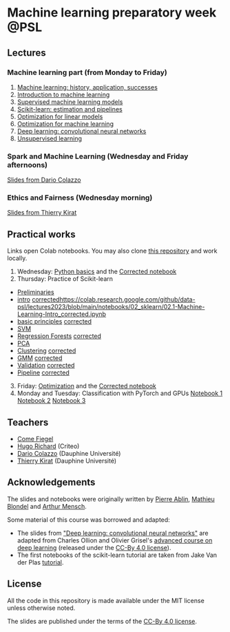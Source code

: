 # Machine learning preparatory week @PSL

## Lectures
### Machine learning part (from Monday to Friday)

  1. [Machine learning: history, application, successes](https://data-psl.github.io/lectures2023/slides/01_machine_learning_successes)
  2. [Introduction to machine learning](https://data-psl.github.io/lectures2023/slides/02_intro_to_machine_learning)
  3. [Supervised machine learning models](https://data-psl.github.io/lectures2023/slides/03_machine_learning_models/)
  4. [Scikit-learn: estimation and pipelines](https://data-psl.github.io/lectures2023/slides/04_scikit_learn/)
  5. [Optimization for linear models](https://data-psl.github.io/lectures2023/slides/05_optimization_linear_models/)
  6. [Optimization for machine learning](https://data-psl.github.io/lectures2023/slides/06_optimization_general/)
  7. [Deep learning: convolutional neural networks](https://data-psl.github.io/lectures2023/slides/07_deep_learning/)
  8. [Unsupervised learning](https://data-psl.github.io/lectures2023/slides/08_unsupervised_learning/)

### Spark and Machine Learning (Wednesday and Friday afternoons)
[Slides from Dario Colazzo](https://data-psl.github.io/lectures2023/slides/psl-pw2021-colazzo.pdf)

### Ethics and Fairness (Wednesday morning)
[Slides from Thierry Kirat](https://data-psl.github.io/lectures2023/slides/psl-pw2023-kirat.pdf)



## Practical works

Links open Colab notebooks. You may also clone [this repository](https://github.com/data-psl/lectures2023) and work locally.

 1. Wednesday: [Python basics](https://colab.research.google.com/github/data-psl/lectures2023/blob/master/notebooks/01_python_basics.ipynb) and the [Corrected notebook](https://colab.research.google.com/github/data-psl/lectures2023/blob/master/notebooks/01_python_basics_corrected.ipynb)
 2. Thursday: Practice of Scikit-learn 

 - [Preliminaries](https://colab.research.google.com/github/data-psl/lectures2023/blob/main/notebooks/02_sklearn/01-Preliminaries.ipynb)
 - [intro](https://colab.research.google.com/github/data-psl/lectures2023/blob/main/notebooks/02_sklearn/02.1-Machine-Learning-Intro.ipynb) [corrected]()https://colab.research.google.com/github/data-psl/lectures2023/blob/main/notebooks/02_sklearn/02.1-Machine-Learning-Intro_corrected.ipynb
 - [basic principles](https://colab.research.google.com/github/data-psl/lectures2023/blob/main/notebooks/02_sklearn/02.2-Basic-Principles.ipynb)   [corrected](https://colab.research.google.com/github/data-psl/lectures2023/blob/main/notebooks/02_sklearn/02.2-Basic-Principles_corrected.ipynb)
 - [SVM](https://colab.research.google.com/github/data-psl/lectures2023/blob/main/notebooks/02_sklearn/03.1-Classification-SVMs.ipynb)  
 - [Regression Forests](https://colab.research.google.com/github/data-psl/lectures2023/blob/main/notebooks/02_sklearn/03.2-Regression-Forests.ipynb)  [corrected](https://colab.research.google.com/github/data-psl/lectures2023/blob/main/notebooks/02_sklearn/03.2-Regression-Forests_corrected.ipynb)
 - [PCA](https://colab.research.google.com/github/data-psl/lectures2023/blob/main/notebooks/02_sklearn/04.1-Dimensionality-PCA.ipynb)
 - [Clustering](https://colab.research.google.com/github/data-psl/lectures2023/blob/main/notebooks/02_sklearn/04.2-Clustering-KMeans.ipynb)  [corrected](https://colab.research.google.com/github/data-psl/lectures2023/blob/main/notebooks/02_sklearn/04.2-Clustering-KMeans_corrected.ipynb)
 - [GMM](https://colab.research.google.com/github/data-psl/lectures2023/blob/main/notebooks/02_sklearn/04.3-Density-GMM.ipynb) [corrected](https://colab.research.google.com/github/data-psl/lectures2023/blob/main/notebooks/02_sklearn/04.3-Density-GMM_corrected.ipynb)
 - [Validation](https://colab.research.google.com/github/data-psl/lectures2023/blob/main/notebooks/02_sklearn/05-Validation.ipynb)  [corrected](https://colab.research.google.com/github/data-psl/lectures2023/blob/main/notebooks/02_sklearn/05-Validation_corrected.ipynb)
 - [Pipeline](https://colab.research.google.com/github/data-psl/lectures2023/blob/main/notebooks/02_sklearn/06-Pipeline.ipynb) [corrected](https://colab.research.google.com/github/data-psl/lectures2023/blob/main/notebooks/02_sklearn/06-Pipeline_corrected.ipynb)

 3. Friday: [Optimization](https://colab.research.google.com/github/data-psl/lectures2023/blob/master/notebooks/03_optimization.ipynb) and the [Corrected notebook](https://colab.research.google.com/github/data-psl/lectures2023/blob/master/notebooks/03_optimization_corrected.ipynb)
 4. Monday and Tuesday: Classification with PyTorch and GPUs [Notebook 1](https://colab.research.google.com/github/data-psl/lectures2023/blob/main/notebooks/04_pytorch/01_introduction_to_pytorch.ipynb) [Notebook 2](https://colab.research.google.com/github/data-psl/lectures2023/blob/main/notebooks/04_pytorch/02_simple_neural_network.ipynb) [Notebook 3](https://colab.research.google.com/github/data-psl/lectures2023/blob/main/notebooks/04_pytorch/03_convolutional_neural_network_mnist.ipynb)

## Teachers

 * [Come Fiegel](ENSAE)
 * [Hugo Richard](https://hugorichard.github.io/) (Criteo)
 * [Dario Colazzo](https://www.lamsade.dauphine.fr/~colazzo/) (Dauphine Université)
 * [Thierry Kirat](https://irisso.dauphine.fr/membres/detail-cv.html?tx_sngprofiles_displayprofiles%5Bprofile%5D=2548&tx_sngprofiles_displayprofiles%5Baction%5D=show&tx_sngprofiles_displayprofiles%5Bcontroller%5D=Profile&cHash=172591dfb873872cfb5df5536a3e51cc) (Dauphine Université)

## Acknowledgements

The slides and notebooks were originally written by [Pierre Ablin](https://pierreablin.com/), [Mathieu Blondel](https://mblondel.org/) and [Arthur Mensch](http://www.amensch.fr/).

Some material of this course was borrowed and adapted:
  * The slides from ["Deep learning: convolutional neural networks"](https://data-psl.github.io/lectures2023/slides/07_deep_learning/) are adapted from
  Charles Ollion and Olivier Grisel's [advanced course on deep learning](!https://github.com/m2dsupsdlclass/lectures-labs) (released under the
  [CC-By 4.0 license](https://creativecommons.org/licenses/by/4.0/legalcode)).
  * The first notebooks of the scikit-learn tutorial are taken from Jake Van der Plas [tutorial](https://github.com/jakevdp/sklearn_tutorial).

## License
All the code in this repository is made available under the MIT license unless otherwise noted.

The slides are published under the terms of the [CC-By 4.0 license](https://creativecommons.org/licenses/by/4.0/legalcode).
